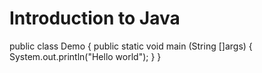 # Introduction to Java
public class Demo
{
public static void main (String []args)
{
System.out.println("Hello world");
}
}

